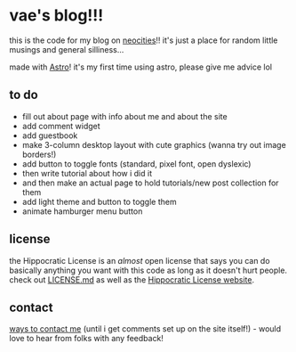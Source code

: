 # vae's blog!!!

this is the code for my blog on [neocities](https://entropically.neocities.org/)!! it's just a place for random little musings and general silliness...

made with [Astro](https://astro.build/)! it's my first time using astro, please give me advice lol

## to do
- fill out about page with info about me and about the site
- add comment widget
- add guestbook
- make 3-column desktop layout with cute graphics (wanna try out image borders!)
- add button to toggle fonts (standard, pixel font, open dyslexic)
- then write tutorial about how i did it
- and then make an actual page to hold tutorials/new post collection for them
- add light theme and button to toggle them
- animate hamburger menu button

## license
the Hippocratic License is an *almost* open license that says you can do basically anything you want with this code as long as it doesn't hurt people. check out [LICENSE.md](LICENSE.md) as well as the [Hippocratic License website](https://firstdonoharm.dev/).

## contact
[ways to contact me](https://caesium.carrd.co/) (until i get comments set up on the site itself!) - would love to hear from folks with any feedback!
